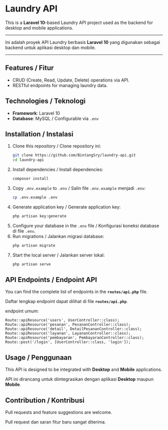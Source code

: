 # Laundry API

This is a **Laravel 10**-based Laundry API project used as the backend for desktop and mobile applications.

---

Ini adalah proyek API Laundry berbasis **Laravel 10** yang digunakan sebagai backend untuk aplikasi desktop dan mobile.

---

## Features / Fitur
- CRUD (Create, Read, Update, Delete) operations via API.
- RESTful endpoints for managing laundry data.

## Technologies / Teknologi
- **Framework**: Laravel 10
- **Database**: MySQL / Configurable via `.env`

## Installation / Instalasi
1. Clone this repository / Clone repository ini:
   ```bash
   git clone https://github.com/BintangSry/laundry-api.git
   cd laundry-api
   ```
2. Install dependencies / Install dependencies:
   ```bash
   composer install
   ```
3. Copy `.env.example` to `.env` / Salin file `.env.example` menjadi `.env`:
   ```bash
   cp .env.example .env
   ```
4. Generate application key / Generate application key:
   ```bash
   php artisan key:generate
   ```
5. Configure your database in the `.env` file / Konfigurasi koneksi database di file `.env`.
6. Run migrations / Jalankan migrasi database:
   ```bash
   php artisan migrate
   ```
7. Start the local server / Jalankan server lokal:
   ```bash
   php artisan serve
   ```

## API Endpoints / Endpoint API
You can find the complete list of endpoints in the **`routes/api.php`** file.

Daftar lengkap endpoint dapat dilihat di file **`routes/api.php`**.

endpoint umum:
```
Route::apiResource('users', UserController::class);
Route::apiResource('pesanan', PesananController::class);
Route::apiResource('detail', DetailPesananController::class);
Route::apiResource('layanan', LayananController::class);
Route::apiResource('pembayaran', PembayaranController::class);
Route::post('/login', [UserController::class, 'login']);
```

## Usage / Penggunaan
This API is designed to be integrated with **Desktop** and **Mobile** applications.

API ini dirancang untuk diintegrasikan dengan aplikasi **Desktop** maupun **Mobile**.

## Contribution / Kontribusi
Pull requests and feature suggestions are welcome.

Pull request dan saran fitur baru sangat diterima.

